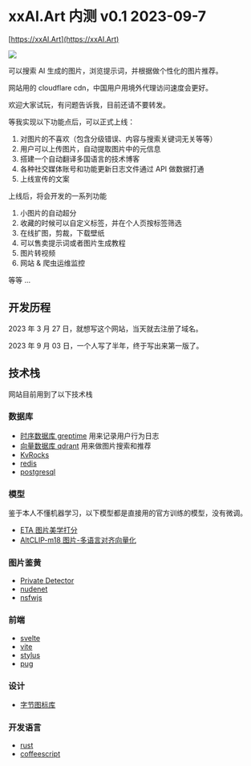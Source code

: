 # xxAI.Art 内测 v0.1 2023-09-7

[https://xxAI.Art](https://xxAI.Art)

![](https://i-01.eu.org/2023/09/xw0hXTH.webp)

可以搜索 AI 生成的图片，浏览提示词，并根据做个性化的图片推荐。

网站用的 cloudflare cdn，中国用户用境外代理访问速度会更好。

欢迎大家试玩，有问题告诉我，目前还请不要转发。

等我实现以下功能点后，可以正式上线：

1. 对图片的不喜欢（包含分级错误、内容与搜索关键词无关等等）
2. 用户可以上传图片，自动提取图片中的元信息
3. 搭建一个自动翻译多国语言的技术博客
4. 各种社交媒体账号和功能更新日志文件通过 API 做数据打通
5. 上线宣传的文案

上线后，将会开发的一系列功能

1. 小图片的自动超分
2. 收藏的时候可以自定义标签，并在个人页按标签筛选
3. 在线扩图，剪裁，下载壁纸
4. 可以售卖提示词或者图片生成教程
5. 图片转视频
6. 网站 & 爬虫运维监控

等等 ...

## 开发历程

2023 年 3 月 27 日，就想写这个网站，当天就去注册了域名。

2023 年 9 月 03 日，一个人写了半年，终于写出来第一版了。

## 技术栈

网站目前用到了以下技术栈

### 数据库

* [时序数据库 greptime](https://greptime.com) 用来记录用户行为日志
* [向量数据库 qdrant](https://qdrant.tech) 用来做图片搜索和推荐
* [KvRocks](https://kvrocks.apache.org)
* [redis](https://redis.io)
* [postgresql](https://www.postgresql.org)

### 模型

鉴于本人不懂机器学习，以下模型都是直接用的官方训练的模型，没有微调。

* [ETA 图片美学打分](https://github.com/woshidandan/Image-Aesthetics-Assessment/blob/main/README_CN.md)
* [AltCLIP-m18 图片-多语言对齐向量化](https://github.com/FlagAI-Open/FlagAI/blob/master/examples/AltCLIP-m18/README.md)

### 图片鉴黄

* [Private Detector](https://github.com/bumble-tech/private-detector)
* [nudenet](https://github.com/vladmandic/nudenet)
* [nsfwjs](https://github.com/infinitered/nsfwjs)

### 前端

* [svelte](https://svelte.dev)
* [vite](https://vitejs.dev)
* [stylus](https://stylus-lang.com)
* [pug](https://pugjs.org)

### 设计

* [字节图标库](https://iconpark.oceanengine.com/official)

### 开发语言

* [rust](https://www.rust-lang.org)
* [coffeescript](https://coffeescript.org)
